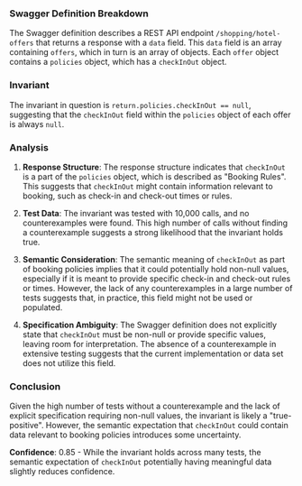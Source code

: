 ### Swagger Definition Breakdown
The Swagger definition describes a REST API endpoint `/shopping/hotel-offers` that returns a response with a `data` field. This `data` field is an array containing `offers`, which in turn is an array of objects. Each `offer` object contains a `policies` object, which has a `checkInOut` object.

### Invariant
The invariant in question is `return.policies.checkInOut == null`, suggesting that the `checkInOut` field within the `policies` object of each offer is always `null`.

### Analysis
1. **Response Structure**: The response structure indicates that `checkInOut` is a part of the `policies` object, which is described as "Booking Rules". This suggests that `checkInOut` might contain information relevant to booking, such as check-in and check-out times or rules.

2. **Test Data**: The invariant was tested with 10,000 calls, and no counterexamples were found. This high number of calls without finding a counterexample suggests a strong likelihood that the invariant holds true.

3. **Semantic Consideration**: The semantic meaning of `checkInOut` as part of booking policies implies that it could potentially hold non-null values, especially if it is meant to provide specific check-in and check-out rules or times. However, the lack of any counterexamples in a large number of tests suggests that, in practice, this field might not be used or populated.

4. **Specification Ambiguity**: The Swagger definition does not explicitly state that `checkInOut` must be non-null or provide specific values, leaving room for interpretation. The absence of a counterexample in extensive testing suggests that the current implementation or data set does not utilize this field.

### Conclusion
Given the high number of tests without a counterexample and the lack of explicit specification requiring non-null values, the invariant is likely a "true-positive". However, the semantic expectation that `checkInOut` could contain data relevant to booking policies introduces some uncertainty.

**Confidence**: 0.85 - While the invariant holds across many tests, the semantic expectation of `checkInOut` potentially having meaningful data slightly reduces confidence.
